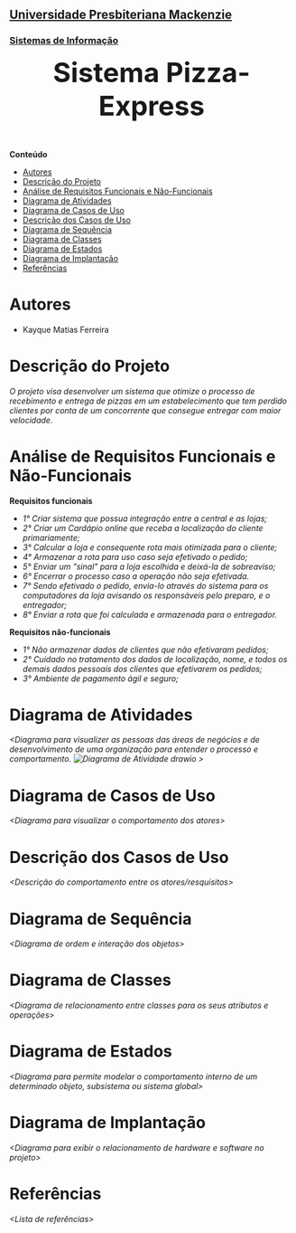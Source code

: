 <h2><a href= "https://www.mackenzie.br">Universidade Presbiteriana Mackenzie</a></h2>
<h3><a href= "https://www.mackenzie.br/graduacao/sao-paulo-higienopolis/sistemas-de-informacao">Sistemas de Informação</a></h3>


<font size="+12"><center>
**Sistema Pizza-Express**
</center></font>

**Conteúdo**

- [Autores](#autores)
- [Descrição do Projeto](#descrição-do-projeto)
- [Análise de Requisitos Funcionais e Não-Funcionais](#análise-de-requisitos-funcionais-e-não-funcionais)
- [Diagrama de Atividades](#diagrama-de-atividades)
- [Diagrama de Casos de Uso](#diagrama-de-casos-de-uso)
- [Descrição dos Casos de Uso](#descrição-dos-casos-de-uso)
- [Diagrama de Sequência](#diagrama-de-sequência)
- [Diagrama de Classes](#diagrama-de-classes)
- [Diagrama de Estados](#diagrama-de-estados)
- [Diagrama de Implantação](#diagrama-de-implantação)
- [Referências](#referências)


# Autores

* Kayque Matias Ferreira



# Descrição do Projeto

*O projeto visa desenvolver um sistema que otimize o processo de recebimento e entrega de pizzas em um estabelecimento que tem perdido clientes por conta de um concorrente que consegue entregar com maior velocidade.*

# Análise de Requisitos Funcionais e Não-Funcionais


**Requisitos funcionais**
- *1° Criar sistema que possua integração entre a central e as lojas;*
- *2° Criar um Cardápio online que receba a localização do cliente primariamente;*
- *3° Calcular a loja e consequente rota mais otimizada para o cliente;*
- *4° Armazenar a rota para uso caso seja efetivado o pedido;*
- *5° Enviar um "sinal" para a loja escolhida e deixá-la de sobreaviso;*
- *6° Encerrar o processo caso a operação não seja efetivada.*
- *7° Sendo efetivado o pedido, envia-lo através do sistema para os computadores da loja avisando os responsáveis pelo preparo, e o entregador;*
- *8° Enviar a rota que foi calculada e armazenada para o entregador.*

**Requisitos não-funcionais**
- *1° Não armazenar dados de clientes que não efetivaram pedidos;*
- *2° Cuidado no tratamento dos dados de localização, nome, e todos os demais dados pessoais dos clientes que efetivarem os pedidos;*
- *3° Ambiente de pagamento ágil e seguro;*

# Diagrama de Atividades

*&lt;Diagrama para visualizer as pessoas das áreas de negócios e de desenvolvimento de uma organização para entender o processo e comportamento.
![Diagrama de Atividade drawio](https://github.com/user-attachments/assets/68f48b1e-4646-4c46-a5bc-e4ab8611d512)
&gt;*

# Diagrama de Casos de Uso

*&lt;Diagrama para visualizar o comportamento dos atores&gt;*

# Descrição dos Casos de Uso

*&lt;Descrição do comportamento entre os atores/resquisitos&gt;*

# Diagrama de Sequência

*&lt;Diagrama de ordem e interação dos objetos&gt;*

# Diagrama de Classes

*&lt;Diagrama de relacionamento entre classes para os seus atributos e operações&gt;*

# Diagrama de Estados

*&lt;Diagrama para permite modelar o comportamento interno de um determinado objeto, subsistema ou sistema global&gt;*

# Diagrama de Implantação

*&lt;Diagrama para exibir o relacionamento de hardware e software no projeto&gt;*

# Referências

*&lt;Lista de referências&gt;*
